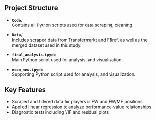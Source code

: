 ## Project Structure

- **`Code/`**  
  Contains all Python scripts used for data scraping, cleaning.

- **`Data/`**  
  Includes scraped data from [Transfermarkt](https://www.transfermarkt.com/) and [FBref](https://fbref.com/), 
  as well as the merged dataset used in this study.

- **`final_analysis.ipynb`**  
  Main Python script used for analysis, and visualization.

- **`econ_new.ipynb`**  
  Supporting Python script used for analysis, and visualization.

## Key Features

- Scraped and filtered data for players in FW and FW/MF positions  
- Applied linear regression to analyze performance-value relationships  
- Diagnostic tests including VIF and residual plots  
